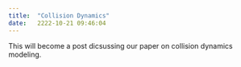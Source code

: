 ```yaml
---
title:  "Collision Dynamics"
date:   2222-10-21 09:46:04
---
```


This will become a post dicsussing our paper on collision dynamics modeling.
